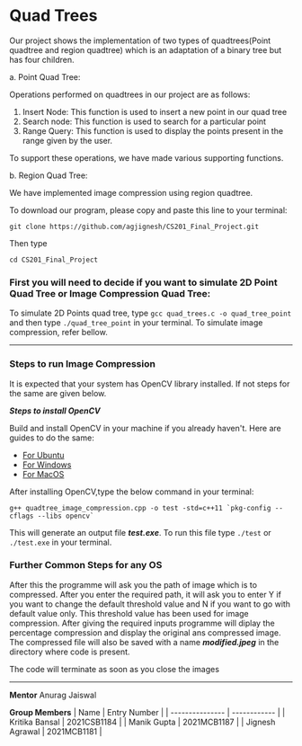 # Quad Trees

Our project shows the implementation of two types of quadtrees(Point quadtree and region quadtree) which is an adaptation of a binary tree but has four children.

a. Point Quad Tree: 

Operations performed on quadtrees in our project are as follows:

1. Insert Node: This function is used to insert a new point in our quad tree
2. Search node: This function is used to search for a particular point
3. Range Query: This function is used to display the points present in the range given by the user.

To support these operations, we have made various supporting functions.

b. Region Quad Tree:

We have implemented image compression using region quadtree.

To download our program, please copy and paste this line to your terminal:
```
git clone https://github.com/agjignesh/CS201_Final_Project.git
```
Then type
```
cd CS201_Final_Project
```
### First you will need to decide if you want to simulate 2D Point Quad Tree or Image Compression Quad Tree:
To simulate 2D Points quad tree, type ``` gcc quad_trees.c -o quad_tree_point ``` and then type ``` ./quad_tree_point ``` in your terminal. 
To simulate image compression, refer bellow.

---

### Steps to run Image Compression
It is expected that your system has OpenCV library installed. If not steps for the same are given below.

***Steps to install OpenCV***

Build and install OpenCV in your machine if you already haven't. Here are guides to do the same:
* [For Ubuntu](http://techawarey.com/programming/install-opencv-c-c-in-ubuntu-18-04-lts-step-by-step-guide/) 
* [For Windows](https://cv-tricks.com/how-to/installation-of-opencv-4-1-0-in-windows-10-from-source/)
* [For MacOS](https://docs.opencv.org/master/d0/db2/tutorial_macos_install.html)

After installing OpenCV,type the below command in your terminal:
```
g++ quadtree_image_compression.cpp -o test -std=c++11 `pkg-config --cflags --libs opencv`
```
This will generate an output file ***test.exe***. To run this file type ```./test```  or ```./test.exe``` in your terminal.
### Further Common Steps for any OS

After this the programme will ask you the path of image which is to compressed. After you enter the required path, it will ask you to enter Y if you want to change the default threshold value and N if you want to go with default value only. This threshold value has been used for image compression. After giving the required inputs programme will diplay the percentage compression and display the original ans compressed image. The compressed file will also be saved with a name ***modified.jpeg*** in the directory where code is present. 

The code will terminate as soon as you close the images

---
**Mentor**
Anurag Jaiswal

**Group Members**
| Name            | Entry Number |
| --------------- | ------------ |
| Kritika Bansal | 2021CSB1184  |
| Manik Gupta | 2021MCB1187  |
| Jignesh Agrawal | 2021MCB1181  |
